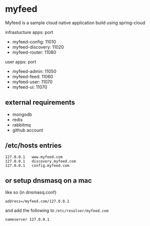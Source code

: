# myfeed
Myfeed is a sample cloud native application build using spring-cloud

infrastucture apps: port

* myfeed-config: 11010
* myfeed-discovery: 11020
* myfeed-router: 11080

user apps: port

* myfeed-admin: 11050
* myfeed-feed: 11060
* myfeed-user: 11070
* myfeed-ui: 11070

## external requirements

* mongodb
* redis
* rabbitmq
* github account

## /etc/hosts entries

    127.0.0.1   www.myfeed.com
    127.0.0.1   discovery.myfeed.com
    127.0.0.1   config.myfeed.com

## or setup dnsmasq on a mac

like so (in dnsmasq.conf)

    address=/myfeed.com/127.0.0.1

and add the following to `/etc/resolver/myfeed.com`

    nameserver 127.0.0.1

